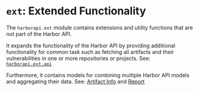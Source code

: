 # `ext`: Extended Functionality

The `harborapi.ext` module contains extensions and utility functions that are not part of the Harbor API.

It expands the functionality of the Harbor API by providing additional
functionality for common task such as fetching all artifacts and their
vulnerabilities in one or more repositories or projects. See: [`harborapi.ext.api`](../../reference/ext/api.md)

Furthermore, it contains models for combining multiple Harbor API models and aggregating their data. See: [Artifact Info](./artifact.md) and [Report](./report.md)
